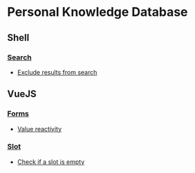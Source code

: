 # Personal Knowledge Database

## Shell

### [Search](/shell/search.md)

 - [Exclude results from search](/shell/search.md#exclude_results_from_search)

## VueJS

### [Forms](/vuejs/forms.md)

 - [Value reactivity](/vuejs/forms.md#value_reactivity)

### [Slot](/vuejs/slot.md)

 - [Check if a slot is empty](/vuejs/slot.md#check_if_a_slot_is_empty)